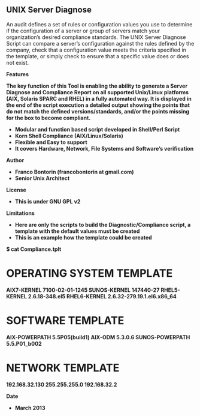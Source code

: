 UNIX Server Diagnose
-

An audit defines a set of rules or configuration values you use to determine if the configuration of a server or group of servers match your organization’s desired compliance standards.
The UNIX Server Diagnose Script can compare a server’s configuration against the rules defined by the company, check that a configuration value meets the criteria specified in the template, or simply check to ensure that a specific value does or does not exist.

<b>Features<b/>

The key function of this Tool is enabling the ability to generate a Server Diagnose and Compliance Report on all supported Unix/Linux platforms (AIX, Solaris SPARC and RHEL) in a fully automated way.
It is displayed in the end of the script execution a detailed output showing the points that do not match the defined versions/standards, and/or the points missing for the box to become compliant.
 * Modular and function based script developed in Shell/Perl Script
 * Korn Shell Compliance (AIX/Linux/Solaris)
 * Flexible and Easy to support
 * It covers Hardware, Network, File Systems and Software’s verification

<b>Author<b/>

  * Franco Bontorin (francobontorin at gmail.com)
  * Senior Unix Architect

<b>License<b/>
  * This is under GNU GPL v2

<b>Limitations<b/>

  * Here are only the scripts to build the Diagnostic/Compliance script, a template with the default values must be created
  * This is an example how the template could be created
 
$ cat Compliance.tplt

# OPERATING SYSTEM TEMPLATE
AIX7-KERNEL     7100-02-01-1245
SUNOS-KERNEL    147440-27
RHEL5-KERNEL    2.6.18-348.el5
RHEL6-KERNEL    2.6.32-279.19.1.el6.x86_64
 
# SOFTWARE TEMPLATE
AIX-POWERPATH   5.5P05(build1)
AIX-ODM         5.3.0.6
SUNOS-POWERPATH 5.5.P01_b002
 
# NETWORK TEMPLATE
192.168.32.130  255.255.255.0   192.168.32.2

<b>Date<b/>

  * March 2013
